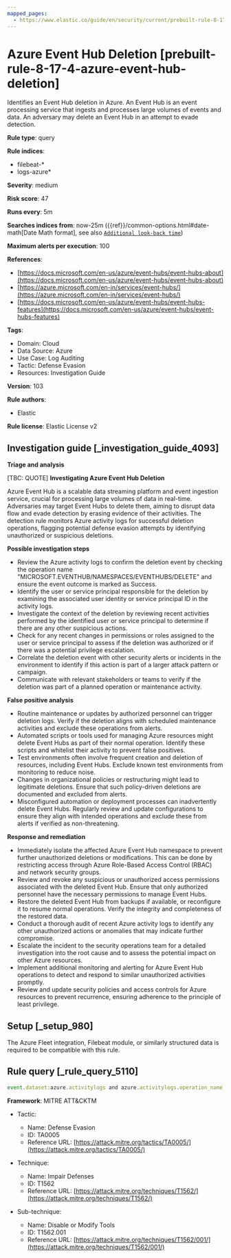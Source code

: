 ```yaml
---
mapped_pages:
  - https://www.elastic.co/guide/en/security/current/prebuilt-rule-8-17-4-azure-event-hub-deletion.html
---
```


# Azure Event Hub Deletion [prebuilt-rule-8-17-4-azure-event-hub-deletion]

Identifies an Event Hub deletion in Azure. An Event Hub is an event processing service that ingests and processes large volumes of events and data. An adversary may delete an Event Hub in an attempt to evade detection.

**Rule type**: query

**Rule indices**:

* filebeat-*
* logs-azure*

**Severity**: medium

**Risk score**: 47

**Runs every**: 5m

**Searches indices from**: now-25m ({{ref}}/common-options.html#date-math[Date Math format], see also [`Additional look-back time`](docs-content://solutions/security/detect-and-alert/create-detection-rule.md#rule-schedule))

**Maximum alerts per execution**: 100

**References**:

* [https://docs.microsoft.com/en-us/azure/event-hubs/event-hubs-about](https://docs.microsoft.com/en-us/azure/event-hubs/event-hubs-about)
* [https://azure.microsoft.com/en-in/services/event-hubs/](https://azure.microsoft.com/en-in/services/event-hubs/)
* [https://docs.microsoft.com/en-us/azure/event-hubs/event-hubs-features](https://docs.microsoft.com/en-us/azure/event-hubs/event-hubs-features)

**Tags**:

* Domain: Cloud
* Data Source: Azure
* Use Case: Log Auditing
* Tactic: Defense Evasion
* Resources: Investigation Guide

**Version**: 103

**Rule authors**:

* Elastic

**Rule license**: Elastic License v2

## Investigation guide [_investigation_guide_4093]

**Triage and analysis**

[TBC: QUOTE]
**Investigating Azure Event Hub Deletion**

Azure Event Hub is a scalable data streaming platform and event ingestion service, crucial for processing large volumes of data in real-time. Adversaries may target Event Hubs to delete them, aiming to disrupt data flow and evade detection by erasing evidence of their activities. The detection rule monitors Azure activity logs for successful deletion operations, flagging potential defense evasion attempts by identifying unauthorized or suspicious deletions.

**Possible investigation steps**

* Review the Azure activity logs to confirm the deletion event by checking the operation name "MICROSOFT.EVENTHUB/NAMESPACES/EVENTHUBS/DELETE" and ensure the event outcome is marked as Success.
* Identify the user or service principal responsible for the deletion by examining the associated user identity or service principal ID in the activity logs.
* Investigate the context of the deletion by reviewing recent activities performed by the identified user or service principal to determine if there are any other suspicious actions.
* Check for any recent changes in permissions or roles assigned to the user or service principal to assess if the deletion was authorized or if there was a potential privilege escalation.
* Correlate the deletion event with other security alerts or incidents in the environment to identify if this action is part of a larger attack pattern or campaign.
* Communicate with relevant stakeholders or teams to verify if the deletion was part of a planned operation or maintenance activity.

**False positive analysis**

* Routine maintenance or updates by authorized personnel can trigger deletion logs. Verify if the deletion aligns with scheduled maintenance activities and exclude these operations from alerts.
* Automated scripts or tools used for managing Azure resources might delete Event Hubs as part of their normal operation. Identify these scripts and whitelist their activity to prevent false positives.
* Test environments often involve frequent creation and deletion of resources, including Event Hubs. Exclude known test environments from monitoring to reduce noise.
* Changes in organizational policies or restructuring might lead to legitimate deletions. Ensure that such policy-driven deletions are documented and excluded from alerts.
* Misconfigured automation or deployment processes can inadvertently delete Event Hubs. Regularly review and update configurations to ensure they align with intended operations and exclude these from alerts if verified as non-threatening.

**Response and remediation**

* Immediately isolate the affected Azure Event Hub namespace to prevent further unauthorized deletions or modifications. This can be done by restricting access through Azure Role-Based Access Control (RBAC) and network security groups.
* Review and revoke any suspicious or unauthorized access permissions associated with the deleted Event Hub. Ensure that only authorized personnel have the necessary permissions to manage Event Hubs.
* Restore the deleted Event Hub from backups if available, or reconfigure it to resume normal operations. Verify the integrity and completeness of the restored data.
* Conduct a thorough audit of recent Azure activity logs to identify any other unauthorized actions or anomalies that may indicate further compromise.
* Escalate the incident to the security operations team for a detailed investigation into the root cause and to assess the potential impact on other Azure resources.
* Implement additional monitoring and alerting for Azure Event Hub operations to detect and respond to similar unauthorized activities promptly.
* Review and update security policies and access controls for Azure resources to prevent recurrence, ensuring adherence to the principle of least privilege.


## Setup [_setup_980]

The Azure Fleet integration, Filebeat module, or similarly structured data is required to be compatible with this rule.


## Rule query [_rule_query_5110]

```js
event.dataset:azure.activitylogs and azure.activitylogs.operation_name:"MICROSOFT.EVENTHUB/NAMESPACES/EVENTHUBS/DELETE" and event.outcome:(Success or success)
```

**Framework**: MITRE ATT&CKTM

* Tactic:

    * Name: Defense Evasion
    * ID: TA0005
    * Reference URL: [https://attack.mitre.org/tactics/TA0005/](https://attack.mitre.org/tactics/TA0005/)

* Technique:

    * Name: Impair Defenses
    * ID: T1562
    * Reference URL: [https://attack.mitre.org/techniques/T1562/](https://attack.mitre.org/techniques/T1562/)

* Sub-technique:

    * Name: Disable or Modify Tools
    * ID: T1562.001
    * Reference URL: [https://attack.mitre.org/techniques/T1562/001/](https://attack.mitre.org/techniques/T1562/001/)



